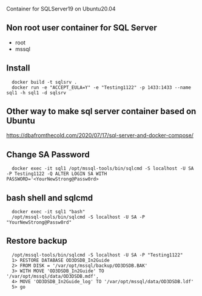 Container for SQLServer19 on Ubuntu20.04

## Non root user container for SQL Server
- root
- mssql

## Install
      docker build -t sqlsrv . 
      docker run -e "ACCEPT_EULA=Y" -e "Testing1122" -p 1433:1433 --name sql1 -h sql1 -d sqlsrv

## Other way to make sql server container based on Ubuntu
https://dbafromthecold.com/2020/07/17/sql-server-and-docker-compose/

## Change SA Password
      docker exec -it sql1 /opt/mssql-tools/bin/sqlcmd -S localhost -U SA -P Testing1122 -Q ALTER LOGIN SA WITH PASSWORD='<YourNewStrong@Passw0rd>

## bash shell and sqlcmd
      docker exec -it sql1 "bash"
      /opt/mssql-tools/bin/sqlcmd -S localhost -U SA -P "YourNewStrong@Passw0rd"


## Restore backup
      /opt/mssql-tools/bin/sqlcmd -S localhost -U SA -P "Testing1122"
      1> RESTORE DATABASE OD3DSDB_In2Guide
      2> FROM DISK = '/var/opt/mssql/backup/OD3DSDB.BAK'
      3> WITH MOVE 'OD3DSDB_In2Guide' TO '/var/opt/mssql/data/OD3DSDB.mdf',
      4> MOVE 'OD3DSDB_In2Guide_log' TO '/var/opt/mssql/data/OD3DSDB.ldf'
      5> go
